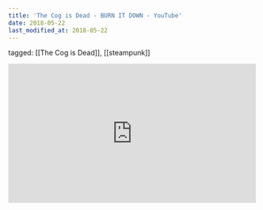 ```yaml
---
title: 'The Cog is Dead - BURN IT DOWN - YouTube'
date: 2018-05-22
last_modified_at: 2018-05-22
---
```

tagged: [[The Cog is Dead]], [[steampunk]]
<iframe allow="accelerometer; autoplay; clipboard-write; encrypted-media; gyroscope; picture-in-picture" allowfullscreen="" frameborder="0" height="281" id="youtube_iframe" src="https://www.youtube.com/embed/_ckCo80imFo?feature=oembed&amp;enablejsapi=1&amp;origin=https://safe.txmblr.com&amp;wmode=opaque" width="500"></iframe>